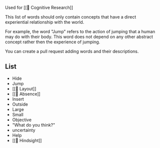Used for [[📝 Cognitive Research]]

This list of words should only contain concepts that have a direct experiential relationship with the world.

For example, the word "Jump" refers to the action of jumping that a human may do with their body. This word does not depend on any other abstract concept rather then the experience of jumping.

You can create a pull request adding words and their descriptions.

## List

* Hide
* Jump
* [[💬 Layout]]
* [[💬 Absence]]
* Insert
* Outside
* Large
* Small
* Objective
* "What do you think?"
* uncertainty
* Help
* [[💬 Hindsight]]
